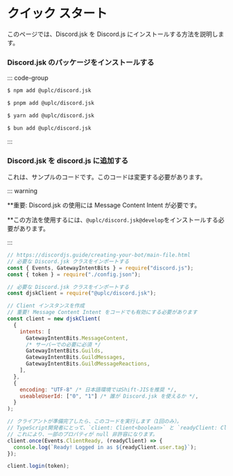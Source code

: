 # クイック スタート

このページでは、Discord.jsk を Discord.js にインストールする方法を説明します。

### Discord.jsk のパッケージをインストールする

::: code-group

```sh [npm]
$ npm add @uplc/discord.jsk
```

```sh [pnpm]
$ pnpm add @uplc/discord.jsk
```

```sh [yarn]
$ yarn add @uplc/discord.jsk
```

```sh [bun]
$ bun add @uplc/discord.jsk
```

:::

### Discord.jsk を discord.js に追加する

これは、サンプルのコードです。このコードは変更する必要があります。

::: warning

\*\*重要: Discord.jsk の使用には Message Content Intent が必要です。

\*\*この方法を使用するには、``@uplc/discord.jsk@develop``をインストールする必要があります。   

:::

```js
// https://discordjs.guide/creating-your-bot/main-file.html
// 必要な Discord.jsk クラスをインポートする
const { Events, GatewayIntentBits } = require("discord.js");
const { token } = require("./config.json");

// 必要な Discord.jsk クラスをインポートする
const djskClient = require("@uplc/discord.jsk");

// Client インスタンスを作成
// 重要! Message Content Intent をコードでも有効にする必要があります
const client = new djskClient(
  {
    intents: [
      GatewayIntentBits.MessageContent,
      /* サーバーでの必要に必須 */
      GatewayIntentBits.Guilds,
      GatewayIntentBits.GuildMessages,
      GatewayIntentBits.GuildMessageReactions,
    ],
  },
  {
    encoding: "UTF-8" /* 日本語環境ではShift-JISを推奨 */,
    useableUserId: ["0", "1"] /* 誰が Discord.jsk を使えるか */,
  }
);

// クライアントが準備完了したら、このコードを実行します（1回のみ）。
// TypeScript開発者にとって、`client: Client<boolean>` と `readyClient: Client<true>` の区別は重要です。
// これにより、一部のプロパティが null 非許容になります。
client.once(Events.ClientReady, (readyClient) => {
  console.log(`Ready! Logged in as ${readyClient.user.tag}`);
});

client.login(token);
```